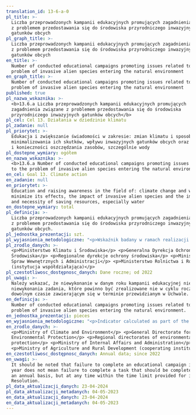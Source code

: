 ```yaml
---
translation_id: 13-6-a-0
pl_title: >-
  Liczba przeprowadzonych kampanii edukacyjnych promujących zagadnienia związane
  z problemem przedostawania się do środowiska przyrodniczego inwazyjnych
  gatunków obcych
pl_graph_title: >-
  Liczba przeprowadzonych kampanii edukacyjnych promujących zagadnienia związane
  z problemem przedostawania się do środowiska przyrodniczego inwazyjnych
  gatunków obcych
en_title: >-
  Number of conducted educational campaigns promoting issues related to the
  problem of invasive alien species entering the natural environment
en_graph_title: >-
  Number of conducted educational campaigns promoting issues related to the
  problem of invasive alien species entering the natural environment
published: true
pl_nazwa_wskaznika: >-
  <b>13.6.a Liczba przeprowadzonych kampanii edukacyjnych promujących
  zagadnienia związane z problemem przedostawania się do środowiska
  przyrodniczego inwazyjnych gatunków obcych</b>
pl_cel: Cel 13. Działania w dziedzinie klimatu
pl_zadanie: null
pl_priorytet: >-
  Edukacja i zwiększanie świadomości w zakresie: zmian klimatu i sposobów
  minimalizowania ich skutków, wpływu inwazyjnych gatunków obcych oraz znaczenia
  i konieczności oszczędzania zasobów, szczególnie wody
pl_dostepne_wymiary: ogółem
en_nazwa_wskaznika: >-
  <b>13.6.a Number of conducted educational campaigns promoting issues related
  to the problem of invasive alien species entering the natural environment</b>
en_cel: Goal 13. Climate action
en_zadanie: null
en_priorytet: >-
  Education and raising awareness in the field of: climate change and ways to
  minimize its effects, the impact of invasive alien species and the importance
  and necessity of saving resources, especially water
en_dostepne_wymiary: total
pl_definicja: >-
  Liczba przeprowadzonych kampanii edukacyjnych promujących zagadnienia związane
  z problemem przedostawania się do środowiska przyrodniczego inwazyjnych
  gatunków obcych.
pl_jednostka_prezentacji: szt.
pl_wyjasnienia_metodologiczne: "<p>Wskaźnik badany w ramach realizacji uchwały nr 133 Rady Ministrów z dnia 15 czerwca 2022 r. w sprawie przyjęcia Planu działań dotyczącego priorytetowych dróg przenoszenia inwazyjnych gatunków obcych stwarzających zagrożenie dla Unii lub inwazyjnych gatunków obcych stwarzających zagrożenie dla Polski pn.: \"Ucieczka gatunków roślin ozdobnych z niekomercyjnych upraw ogrodniczych\" oraz \"Ucieczka gatunków zwierząt domowych, gatunków akwarystycznych i terrarystycznych\" (M. P. z 2022 r. poz. 706).</p> <p>Wskaźnik ten jest określony dla działania A. Podniesienie świadomości o zagrożeniach ze strony inwazyjnych gatunków obcych i o sposobach jego ograniczania – na które składają się zadania:</p> <p>• A.1. Produkcja filmów skierowanych do terrarystów, akwarystów, hodowców zwierząt egzotycznych i wędkarzy oraz do ogrodników. Filmy będą informować o drogach wprowadzania inwazyjnych gatunków roślin lub zwierząt do środowiska w Polsce, konsekwencjach uwalniania lub ucieczek osobników tych gatunków do środowiska przyrodniczego oraz o przepisach prawnych obowiązujących w tym zakresie;</p> <p>• A.2. Przygotowanie i opublikowanie artykułów tematycznych w prasie, na stronie internetowej lub w serwisach społecznościowych dotyczących przepisów prawnych odnoszących się do wprowadzania do środowiska inwazyjnych gatunków roślin i zwierząt oraz opisujących sposoby zapobiegania ucieczkom obcych gatunków roślin ozdobnych z upraw oraz obcych gatunków zwierząt domowych i gatunków utrzymywanych w akwariach i terrariach;</p> <p>• A.4. Promocja kodeksu dobrych praktyk „Ogrodnictwo wobec roślin inwazyjnych obcego pochodzenia” i jego bieżąca aktualizacja;</p> <p>• A.5. Przeprowadzenie kampanii edukacyjnych promujących zagadnienia związane z problemem przedostawania się do środowiska przyrodniczego inwazyjnych: gatunków roślin ozdobnych w niekomercyjnych uprawach ogrodniczych oraz zwierząt domowych, gatunków wykorzystywanych w akwarystyce i terrarystyce, a także zagadnienia związane z azylami dla zwierząt.</p> <p>Należy wskazać, że niewykonanie w danym roku kampanii edukacyjnej nie oznacza niewykonania zadania, które powinno być zrealizowane nie w cyklu rocznym, a w dowolnym czasie zawierającym się w terminie przewidzianym w Uchwale.</p>"
pl_zrodlo_danych: >-
  <p>Ministerstwo Klimatu i Środowiska</p> <p>Generalna Dyrekcja Ochrony
  Środowiska</p> <p>Regionalne dyrekcje ochrony środowiska</p> <p>Ministerstwo
  Spraw Wewnętrznych i Administracji</p> <p>Ministerstwo Rolnictwa i Rozwoju Wsi
  (instytucja współdziałająca)</p>
pl_czestotliwosc_dostępnosc_danych: Dane roczne; od 2022
pl_uwagi: >-
  Należy wskazać, że niewykonanie w danym roku kampanii edukacyjnej nie oznacza
  niewykonania zadania, które powinno być zrealizowane nie w cyklu rocznym, a w
  dowolnym czasie zawierającym się w terminie przewidzianym w Uchwale.
en_definicja: >-
  Number of conducted educational campaigns promoting issues related to the
  problem of invasive alien species entering the natural environment.
en_jednostka_prezentacji: pieces
en_wyjasnienia_metodologiczne: "<p>Indicator calculated as part of the implementation of Resolution No. 133 of the Council of Ministers of June 15, 2022 on the adoption of the Action Plan on priority transmission routes of invasive alien species posing a threat to the Union or invasive alien species posing a threat to Poland entitled: \"Escape of ornamental plant species from non-commercial horticultural crops\" and \"Escape of pet species, aquarium and terrarium species\" (Polish Monitor of 2022, item 706).</p> <p>This indicator is specified for action A. Raising awareness of invasive alien species entering the natural environment threats and ways to reduce them - which consists of the following tasks:</p> <p>• A.1. Production of films aimed at terrarists, aquarists, breeders of exotic animals, fishermen and gardeners. The films will inform about the ways of introducing invasive species of plants or animals into the environment in Poland, the consequences of releasing or escaping individuals of these species into the natural environment and about the legal regulations in this regard;</p> <p>• A.2. Preparation and publication of thematic articles in the press, on the website or in social networking sites regarding legal provisions relating to the introduction of invasive species of plants and animals into the environment and describing ways to prevent the escape of alien species of ornamental plants from crops and alien species of domestic animals and species kept in aquariums and terrariums;</p> <p>• A.4. Promotion of the code of good practice \"Gardening against invasive plants of foreign origin\" and its ongoing updating;</p> <p>• A.5. Conducting educational campaigns to promote issues related to the problem of invasive species entering the natural environment: ornamental plant species in non-commercial horticultural crops and pets, species used in aquaristics and terrariums, as well as issues related to animal asylums.</p> <p></p>"
en_zrodlo_danych: >-
  <p>Ministry of Climate and Environment</p> <p>General Directorate for
  Environmental Protection</p> <p>Regional directorates of environmental
  protection</p> <p>Ministry of Internal Affairs and Administration</p>
  <p>Ministry of Agriculture and Rural Development (cooperating institution)</p>
en_czestotliwosc_dostępnosc_danych: Annual data; since 2022
en_uwagi: >-
  It should be noted that failure to complete an educational campaign in a given
  year does not mean failure to complete a task that should be completed not on
  an annual basis, but at any time within the time limit provided for in the
  Resolution.
pl_data_aktualizacji_danych: 23-04-2024
pl_data_aktualizacji_metadanych: 04-05-2023
en_data_aktualizacji_danych: 23-04-2024
en_data_aktualizacji_metadanych: 04-05-2023
---
```

